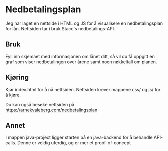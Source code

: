 # Nedbetalingsplan

Jeg har laget en nettside i HTML og JS for å visualisere en nedbetalingsplan for lån. Nettsiden tar i bruk Stacc's nedbetalings-API.

## Bruk

Fyll inn skjemaet med informasjonen om lånet ditt, så vil du få oppgitt en graf som viser nedbetalingen over årene samt noen nøkkeltall om planen.

## Kjøring

Kjør index.html for å nå nettsiden. Nettsiden krever mappene css/ og js/ for å kjøre. 

Du kan også besøke nettsiden på https://arnekvaleberg.com/nedbetalingsplan

## Annet

I mappen java-project ligger starten på en java-backend for å behandle API-calls. Denne er veldig uferdig, og er mer et proof-of-concept

